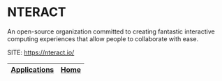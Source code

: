 # NTERACT

 An open-source organization committed to creating fantastic interactive 
 computing experiences that allow people to collaborate with ease.

 SITE: https://nteract.io/

 | [Applications](https://portable-linux-apps.github.io/apps.html) | [Home](https://portable-linux-apps.github.io)
 | --- | --- |
